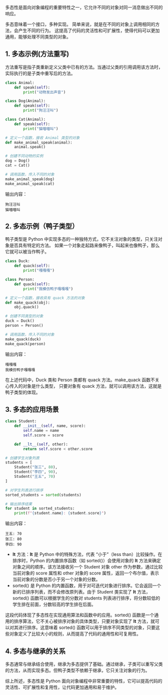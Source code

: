 多态性是面向对象编程的重要特性之一，它允许不同的对象对同一消息做出不同的响应。

多态意味着一个接口，多种实现。
简单来说，就是在不同的对象上调用相同的方法，会产生不同的行为。
这提高了代码的灵活性和可扩展性，使得代码可以更加通用，能够处理不同类型的对象。

## 1. 多态示例(方法重写)
方法重写是指子类重新定义父类中已有的方法。当通过父类的引用调用该方法时，实际执行的是子类中重写后的方法。
```python
class Animal:
    def speak(self):
        print("动物发出声音")

class Dog(Animal):
    def speak(self):
        print("狗汪汪叫")

class Cat(Animal):
    def speak(self):
        print("猫喵喵叫")

# 定义一个函数，接收 Animal 类型的对象
def make_animal_speak(animal):
    animal.speak()

# 创建不同动物的实例
dog = Dog()
cat = Cat()

# 调用函数，传入不同的对象
make_animal_speak(dog)
make_animal_speak(cat)
```
输出内容：
```text
狗汪汪叫
猫喵喵叫
```
## 2. 多态示例（鸭子类型）
鸭子类型是 Python 中实现多态的一种独特方式，它不关注对象的类型，只关注对象是否具有特定的方法。
如果一个对象走起路来像鸭子，叫起来也像鸭子，那么它就可以被当作鸭子。
```python
class Duck:
    def quack(self):
        print("嘎嘎嘎")

class Person:
    def quack(self):
        print("我模仿鸭子嘎嘎嘎")

# 定义一个函数，接收具有 quack 方法的对象
def make_quack(obj):
    obj.quack()

# 创建不同类型的对象
duck = Duck()
person = Person()

# 调用函数，传入不同的对象
make_quack(duck)
make_quack(person)
```
输出内容：
```text
嘎嘎嘎
我模仿鸭子嘎嘎嘎
```
在上述代码中，Duck 类和 Person 类都有 quack 方法。make_quack 函数不关心传入的对象是什么类型，
只要对象有 quack 方法，就可以调用该方法，这就是鸭子类型的体现。
## 3. 多态的应用场景
```python
class Student:
    def __init__(self, name, score):
        self.name = name
        self.score = score

    def __lt__(self, other):
        return self.score < other.score

# 创建学生对象列表
students = [
    Student("张三", 80),
    Student("李四", 90),
    Student("王五", 70)
]

# 对学生列表进行排序
sorted_students = sorted(students)

# 输出排序结果
for student in sorted_students:
    print(f"{student.name}: {student.score}")
```
输出内容：
```text
王五: 70
张三: 80
李四: 90
```
- __lt__ 方法：__lt__ 是 Python 中的特殊方法，代表 “小于”（less than）比较操作。在排序时，Python 的内置排序函数（如 sorted()）会使用对象的 __lt__ 方法来确定对象之间的顺序。该方法接收另一个 Student 对象 other 作为参数，通过比较当前对象的 score 属性和 other 对象的 score 属性，返回一个布尔值，表示当前对象的分数是否小于另一个对象的分数。
- sorted() 是 Python 的内置函数，用于对可迭代对象进行排序。它会返回一个新的已排序列表，而不会修改原列表。由于 Student 类实现了 __lt__ 方法，sorted() 函数可以根据学生的分数对 students 列表进行排序，将分数较低的学生排在前面，分数较高的学生排在后面。

这段代码体现了多态性在实现通用算法和函数中的应用。sorted() 函数是一个通用的排序算法，它不关心被排序对象的具体类型，只要对象实现了 __lt__ 方法，就可以对其进行排序。这意味着 sorted() 函数可以用于排序不同类型的对象，只要这些对象定义了比较大小的规则，从而提高了代码的通用性和可复用性。
## 4. 多态与继承的关系
多态通常与继承结合使用，继承为多态提供了基础。通过继承，子类可以重写父类的方法，从而实现多态。但鸭子类型不依赖于继承，它只关注对象的行为。

综上所述，多态性是 Python 面向对象编程中非常重要的特性，它可以提高代码的灵活性、可扩展性和复用性，让代码更加通用和易于维护。